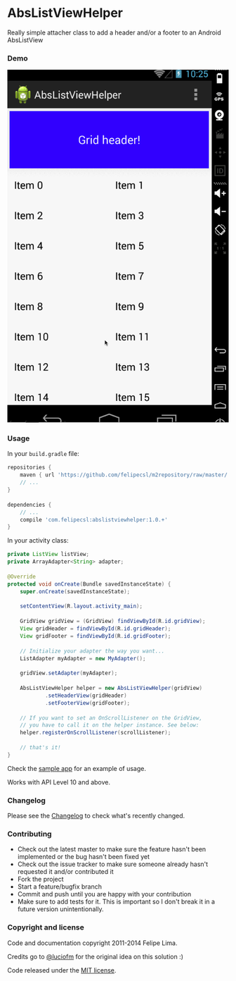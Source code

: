 # AbsListViewHelper

Really simple attacher class to add a header and/or a footer to an Android AbsListView

### Demo

![demo](https://raw.githubusercontent.com/felipecsl/AbsListViewHelper/master/demo.gif)

### Usage

In your ``build.gradle`` file:

```groovy
repositories {
    maven { url 'https://github.com/felipecsl/m2repository/raw/master/' }
    // ...
}

dependencies {
    // ...
    compile 'com.felipecsl:abslistviewhelper:1.0.+'
}
```

In your activity class:

```java
private ListView listView;
private ArrayAdapter<String> adapter;

@Override
protected void onCreate(Bundle savedInstanceState) {
    super.onCreate(savedInstanceState);

    setContentView(R.layout.activity_main);

    GridView gridView = (GridView) findViewById(R.id.gridView);
    View gridHeader = findViewById(R.id.gridHeader);
    View gridFooter = findViewById(R.id.gridFooter);

    // Initialize your adapter the way you want...
    ListAdapter myAdapter = new MyAdapter();

    gridView.setAdapter(myAdapter);

    AbsListViewHelper helper = new AbsListViewHelper(gridView)
            .setHeaderView(gridHeader)
            .setFooterView(gridFooter);

    // If you want to set an OnScrollListener on the GridView,
    // you have to call it on the helper instance. See below:
    helper.registerOnScrollListener(scrollListener);

    // that's it!
}
```

Check the [sample app](https://github.com/felipecsl/AbsListViewHelper/blob/master/app/src/main/java/com/felipecsl/abslistviewhelper/app/MainActivity.java) for an example of usage.

Works with API Level 10 and above.

### Changelog

Please see the [Changelog](https://github.com/felipecsl/AbsListViewHelper/blob/master/CHANGELOG.md) to check what's recently changed.

### Contributing

* Check out the latest master to make sure the feature hasn't been implemented or the bug hasn't been fixed yet
* Check out the issue tracker to make sure someone already hasn't requested it and/or contributed it
* Fork the project
* Start a feature/bugfix branch
* Commit and push until you are happy with your contribution
* Make sure to add tests for it. This is important so I don't break it in a future version unintentionally.

### Copyright and license

Code and documentation copyright 2011-2014 Felipe Lima.

Credits go to [@luciofm](http://github.com/luciofm) for the original idea on this solution :)

Code released under the [MIT license](https://github.com/felipecsl/QuickReturn/blob/master/LICENSE.txt).
